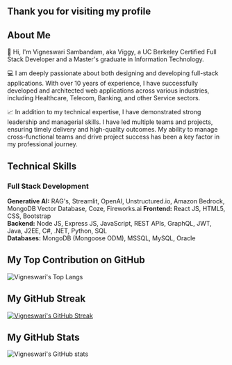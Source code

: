 ## Thank you for visiting my profile

## About Me
👋 Hi, I'm Vigneswari Sambandam, aka Viggy, a UC Berkeley Certified Full Stack Developer and a Master's graduate in Information Technology.

💻 I am deeply passionate about both designing and developing full-stack applications. With over 10 years of experience, I have successfully developed and architected web applications across various industries, including Healthcare, Telecom, Banking, and other Service sectors.

📈 In addition to my technical expertise, I have demonstrated strong leadership and managerial skills. I have led multiple teams and projects, ensuring timely delivery and high-quality outcomes. My ability to manage cross-functional teams and drive project success has been a key factor in my professional journey.

## Technical Skills
### Full Stack Development
**Generative AI:** RAG's, Streamlit, OpenAI, Unstructured.io, Amazon Bedrock, MongoDB Vector Database, Coze, Fireworks.ai
**Frontend:** React JS, HTML5, CSS, Bootstrap    
**Backend:** Node JS, Express JS, JavaScript, REST APIs, GraphQL, JWT, Java, J2EE, C#, .NET, Python, SQL        
**Databases:** MongoDB (Mongoose ODM), MSSQL, MySQL, Oracle     

## My Top Contribution on GitHub

![Vigneswari's Top Langs](https://github-readme-stats.vercel.app/api/top-langs/?username=Vigneshwarie&langs_count=10)

## My GitHub Streak

[![Vigneswari's GitHub Streak](https://streak-stats.demolab.com?user=Vigneshwarie&theme=highcontrast&date_format=M%20j[,%20Y])](https://git.io/streak-stats)

## My GitHub Stats

![Vigneswari's GitHub stats](https://github-readme-stats.vercel.app/api?username=Vigneshwarie&show=reviews,prs_merged,prs_merged_percentage&show_icons=true&theme=highcontrast)




